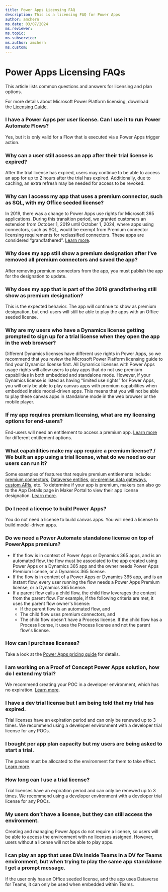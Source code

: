 ```yaml
---
title: Power Apps Licensing FAQ
description: This is a licensing FAQ for Power Apps
author: amchern
ms.date: 03/07/2024
ms.reviewer: 
ms.topic: 
ms.subservice: 
ms.author: amchern
ms.custom: 
---
```


# Power Apps Licensing FAQs

This article lists common questions and answers for licensing and plan options.

For more details about Microsoft Power Platform licensing, download the [Licensing Guide](https://go.microsoft.com/fwlink/?linkid=2085130).

### I have a Power Apps per user license. Can I use it to run Power Automate Flows?

Yes, but it is only valid for a Flow that is executed via a Power Apps trigger action.

### Why can a user still access an app after their trial license is expired? 

After the trial license has expired, users may continue to be able to access an app for up to 2 hours after the trial has expired. Additionally, due to caching, an extra refresh may be needed for access to be revoked. 

### Why can I access my app that uses a premium connector, such as SQL, with my Office seeded license?
In 2019, there was a change to Power Apps use rights for Microsoft 365 applications. During this transition period, we granted customers an extension from October 1, 2019 until October 1, 2024, where apps using connectors, such as SQL, would be exempt from Premium connector licensing requirements for reclassified connectors. These apps are considered “grandfathered”. [Learn more](powerapps-flow-licensing-faq#how-does-the-change-to-power-apps-and-power-automate-use-rights-for-microsoft-365-applications-affect-me-if-i-purchased-the-subscriptions-prior-to-oct-1-2019-will-my-existing-apps-and-power-automate-workflows-continue-to-work). 

### Why does my app still show a premium designation after I’ve removed all premium connectors and saved the app?
After removing premium connectors from the app, you must publish the app for the designation to update. 

### Why does my app that is part of the 2019 grandfathering still show as premium designation?
This is the expected behavior. The app will continue to show as premium designation, but end-users will still be able to play the apps with an Office seeded license. 

### Why are my users who have a Dynamics license getting prompted to sign up for a trial license when they open the app in the web browser?
Different Dynamics licenses have different use rights in Power Apps, so we recommend that you review the Microsoft Power Platform licensing guide to find your Dynamics license first. All Dynamics licenses with Power Apps usage rights will allow users to play apps that do not use premium capabilities in both embedded and standalone mode. However, if your Dynamics license is listed as having “limited use rights” for Power Apps, you will only be able to play canvas apps with premium capabilities when embedded inside model-driven apps. This means that you will not be able to play these canvas apps in standalone mode in the web browser or the mobile player.

### If my app requires premium licensing, what are my licensing options for end-users? 
End-users will need an entitlement to access a premium app. [Learn more](powerapps-flow-licensing-faq#how-is-microsoft-power-apps-licensed) for different entitlement options.

### What capabilities make my app require a premium license? / We built an app using a trial license, what do we need so our users can run it? 
Some examples of features that require premium entitlements include: [premium connectors](https://go.microsoft.com/fwlink/?linkid=2263132), [Dataverse entities](https://go.microsoft.com/fwlink/?linkid=2262772), [on-premise data gateways](https://go.microsoft.com/fwlink/?linkid=2263042), [custom APIs](https://go.microsoft.com/fwlink/?linkid=2263205), etc. To determine if your app is premium, makers can also go to the App Details page in Maker Portal to view their app license designation. [Learn more](https://go.microsoft.com/fwlink/?linkid=2262773). 

### Do I need a license to build Power Apps?
You do not need a license to build canvas apps. You will need a license to build model-driven apps.

### Do we need a Power Automate standalone license on top of PowerApps premium?
- If the flow is in context of Power Apps or Dynamics 365 apps, and is an automated flow, the flow must be associated to the app created using Power Apps or a Dynamics 365 app and the owner needs Power Apps Premium license, or a Dynamics 365 license.
- If the flow is in context of a Power Apps or Dynamics 365 app, and is an instant flow, every user running the flow needs a Power Apps Premium license, or a Dynamics 365 license.
- If a parent flow calls a child flow, the child flow leverages the context from the parent flow. For example, if the following criteria are met, it uses the parent flow owner's license: 
  - If the parent flow is an automated flow, and
  - The child flow uses premium connectors, and
  - The child flow doesn't have a Process license. If the child flow has a Process license, it uses the Process license and not the parent flow's license. 

### How can I purchase licenses? 
Take a look at the [Power Apps pricing guide](https://go.microsoft.com/fwlink/?linkid=2263206) for details.

### I am working on a Proof of Concept Power Apps solution, how do I extend my trial? 
We recommend creating your POC in a developer environment, which has no expiration. [Learn more](https://go.microsoft.com/fwlink/?linkid=2262774).  

### I have a dev trial license but I am being told that my trial has expired.
Trial licenses have an expiration period and can only be renewed up to 3 times. We recommend using a developer environment with a developer trial license for any POCs.

### I bought per app plan capacity but my users are being asked to start a trial.
The passes must be allocated to the environment for them to take effect. [Learn more](about-powerapps-perapp#step-2-allocate-per-app-plans). 

### How long can I use a trial license? 
Trial licenses have an expiration period and can only be renewed up to 3 times. We recommend using a developer environment with a developer trial license for any POCs.

### My users don’t have a license, but they can still access the environment.
Creating and managing Power Apps do not require a license, so users will be able to access the environment with no licenses assigned. However, users without a license will not be able to play apps.

### I can play an app that uses DVs inside Teams in a DV for Teams environment, but when trying to play the same app standalone I get a prompt message.
If the user only has an Office seeded license, and the app uses Dataverse for Teams, it can only be used when embedded within Teams.

```
